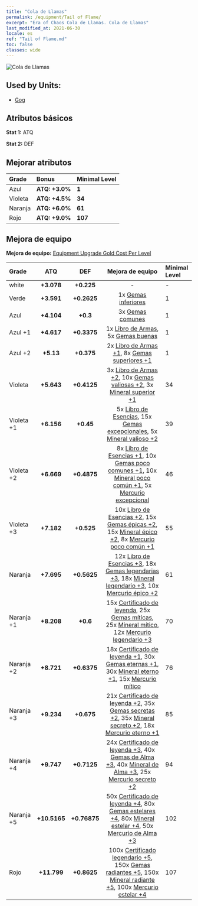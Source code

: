 ```yaml
---
title: "Cola de Llamas"
permalink: /equipment/Tail of Flame/
excerpt: "Era of Chaos Cola de Llamas. Cola de Llamas"
last_modified_at: 2021-06-30
locale: es
ref: "Tail of Flame.md"
toc: false
classes: wide
---
```


  ![Cola de Llamas](/images/e/e_5023.png)

## Used by Units:

* [Gog](/es/units/Gog/) 


## Atributos básicos
 **Stat 1:** ATQ

 **Stat 2:** DEF

## Mejorar atributos

  |     Grade    |   Bonus | Minimal Level | 
  |:-------------|:--------|:--------------| 
  | Azul | **ATQ: +3.0%** | **1** | 
  | Violeta | **ATQ: +4.5%** | **34** | 
  | Naranja | **ATQ: +6.0%** | **61** | 
  | Rojo | **ATQ: +9.0%** | **107** | 


## Mejora de equipo
 **Mejora de equipo:** [Equipment Upgrade Gold Cost Per Level](/equipment/EquipmentUpgradeCostPerLevel/) 

  |          Grade      | ATQ | DEF | Mejora de equipo | Minimal Level |
  |:--------------------|:---------:|:---------:|:----------------:|:--------------|
  | white | **+3.078** | **+0.225** | - | - |
  | Verde | **+3.591** | **+0.2625** | 1x [Gemas inferiores](/ItemsES/mat_4/) | 1 |
  | Azul | **+4.104** | **+0.3** | 3x [Gemas comunes](/ItemsES/mat_10/) | 1 |
  | Azul +1 | **+4.617** | **+0.3375** | 1x [Libro de Armas](/ItemsES/mat_18/), 5x [Gemas buenas](/ItemsES/mat_16/) | 1 |
  | Azul +2 | **+5.13** | **+0.375** | 2x [Libro de Armas +1](/ItemsES/mat_25/), 8x [Gemas superiores +1](/ItemsES/mat_23/) | 1 |
  | Violeta | **+5.643** | **+0.4125** | 3x [Libro de Armas +2](/ItemsES/mat_32/), 10x [Gemas valiosas +2](/ItemsES/mat_30/), 3x [Mineral superior +1](/ItemsES/mat_19/) | 34 |
  | Violeta +1 | **+6.156** | **+0.45** | 5x [Libro de Esencias](/ItemsES/mat_39/), 15x [Gemas excepcionales](/ItemsES/mat_37/), 5x [Mineral valioso +2](/ItemsES/mat_26/) | 39 |
  | Violeta +2 | **+6.669** | **+0.4875** | 8x [Libro de Esencias +1](/ItemsES/mat_46/), 10x [Gemas poco comunes +1](/ItemsES/mat_44/), 10x [Mineral poco común +1](/ItemsES/mat_40/), 5x [Mercurio excepcional](/ItemsES/mat_35/) | 46 |
  | Violeta +3 | **+7.182** | **+0.525** | 10x [Libro de Esencias +2](/ItemsES/mat_53/), 15x [Gemas épicas +2](/ItemsES/mat_51/), 15x [Mineral épico +2](/ItemsES/mat_47/), 8x [Mercurio poco común +1](/ItemsES/mat_42/) | 55 |
  | Naranja | **+7.695** | **+0.5625** | 12x [Libro de Esencias +3](/ItemsES/mat_60/), 18x [Gemas legendarias +3](/ItemsES/mat_58/), 18x [Mineral legendario +3](/ItemsES/mat_54/), 10x [Mercurio épico +2](/ItemsES/mat_49/) | 61 |
  | Naranja +1 | **+8.208** | **+0.6** | 15x [Certificado de leyenda](/ItemsES/mat_67/), 25x [Gemas míticas](/ItemsES/mat_65/), 25x [Mineral mítico](/ItemsES/mat_61/), 12x [Mercurio legendario +3](/ItemsES/mat_56/) | 70 |
  | Naranja +2 | **+8.721** | **+0.6375** | 18x [Certificado de leyenda +1](/ItemsES/mat_74/), 30x [Gemas eternas +1](/ItemsES/mat_72/), 30x [Mineral eterno +1](/ItemsES/mat_68/), 15x [Mercurio mítico](/ItemsES/mat_63/) | 76 |
  | Naranja +3 | **+9.234** | **+0.675** | 21x [Certificado de leyenda +2](/ItemsES/mat_81/), 35x [Gemas secretas +2](/ItemsES/mat_79/), 35x [Mineral secreto +2](/ItemsES/mat_75/), 18x [Mercurio eterno +1](/ItemsES/mat_70/) | 85 |
  | Naranja +4 | **+9.747** | **+0.7125** | 24x [Certificado de leyenda +3](/ItemsES/mat_88/), 40x [Gemas de Alma +3](/ItemsES/mat_86/), 40x [Mineral de Alma +3](/ItemsES/mat_82/), 25x [Mercurio secreto +2](/ItemsES/mat_77/) | 94 |
  | Naranja +5 | **+10.5165** | **+0.76875** | 50x [Certificado de leyenda +4](/ItemsES/mat_95/), 80x [Gemas estelares +4](/ItemsES/mat_93/), 80x [Mineral estelar +4](/ItemsES/mat_89/), 50x [Mercurio de Alma +3](/ItemsES/mat_84/) | 102 |
  | Rojo | **+11.799** | **+0.8625** | 100x [Certificado legendario +5](/ItemsES/mat_102/), 150x [Gemas radiantes +5](/ItemsES/mat_100/), 150x [Mineral radiante +5](/ItemsES/mat_96/), 100x [Mercurio estelar +4](/ItemsES/mat_91/) | 107 |

